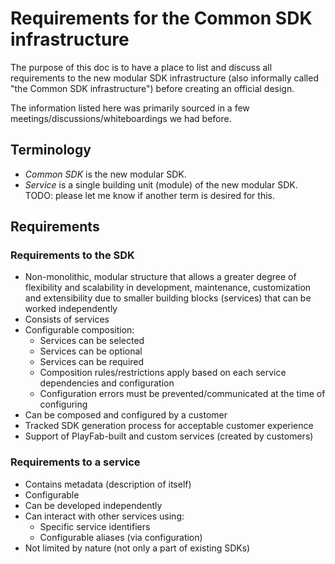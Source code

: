 # Requirements for the Common SDK infrastructure
The purpose of this doc is to have a place to list and discuss all requirements to the new modular SDK infrastructure (also informally called "the Common SDK infrastructure") before creating an official design.

The information listed here was primarily sourced in a few meetings/discussions/whiteboardings we had before.

## Terminology
* _Common SDK_ is the new modular SDK. 
* _Service_ is a single building unit (module) of the new modular SDK. TODO: please let me know if another term is desired for this.

## Requirements
### Requirements to the SDK
* Non-monolithic, modular structure that allows a greater degree of flexibility and scalability in development, maintenance, customization and extensibility due to smaller building blocks (services) that can be worked independently
* Consists of services
* Configurable composition:
    * Services can be selected
    * Services can be optional
    * Services can be required
    * Composition rules/restrictions apply based on each service dependencies and configuration
    * Configuration errors must be prevented/communicated at the time of configuring
* Can be composed and configured by a customer
* Tracked SDK generation process for acceptable customer experience
* Support of PlayFab-built and custom services (created by customers)

### Requirements to a service
* Contains metadata (description of itself)
* Configurable
* Can be developed independently
* Can interact with other services using:
    * Specific service identifiers
    * Configurable aliases (via configuration)
* Not limited by nature (not only a part of existing SDKs)
